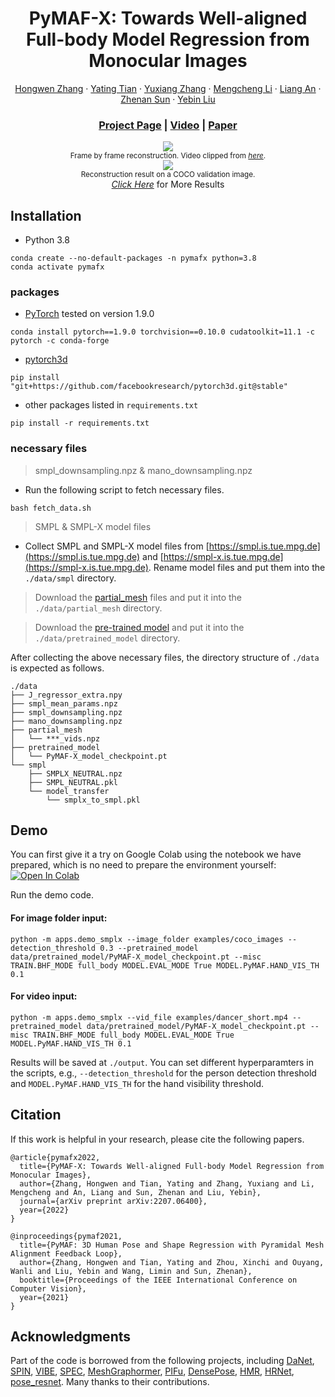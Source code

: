 <div align="center">

# PyMAF-X: Towards Well-aligned Full-body Model Regression from Monocular Images

[Hongwen Zhang](https://github.com/HongwenZhang) · [Yating Tian](https://github.com/tinatiansjz) · [Yuxiang Zhang](https://zhangyux15.github.io) · [Mengcheng Li](https://github.com/Dw1010) · [Liang An](https://anl13.github.io) · [Zhenan Sun](http://www.cbsr.ia.ac.cn/users/znsun) · [Yebin Liu](https://www.liuyebin.com)

### [Project Page](https://www.liuyebin.com/pymaf-x) | [Video](https://www.bilibili.com/video/BV1pN4y1T7dY) | [Paper](https://arxiv.org/abs/2207.06400)

</div>

<p align="center">
    <img src="https://hongwenzhang.github.io/pymaf-x/files/dance_demo.gif">
    <br>
    <sup>Frame by frame reconstruction. Video clipped from <a href="https://www.youtube.com/watch?v=Ltt4dkRkSG0" target="_blank"><i>here</i></a>.</sup>
    <br>
    <img src="https://hongwenzhang.github.io/pymaf-x/files/img_demo.png">
    <br>
    <sup>Reconstruction result on a COCO validation image.</sup>
    <br>
    <a href="https://www.liuyebin.com/pymaf-x" target="_blank"><i>Click Here</i></a> for More Results
</p>

## Installation

- Python 3.8

```
conda create --no-default-packages -n pymafx python=3.8
conda activate pymafx
```

### packages

- [PyTorch](https://www.pytorch.org) tested on version 1.9.0
```
conda install pytorch==1.9.0 torchvision==0.10.0 cudatoolkit=11.1 -c pytorch -c conda-forge
```

- [pytorch3d](https://github.com/facebookresearch/pytorch3d/blob/main/INSTALL.md)
```
pip install "git+https://github.com/facebookresearch/pytorch3d.git@stable"
```

- other packages listed in `requirements.txt`
```
pip install -r requirements.txt
```

### necessary files

> smpl_downsampling.npz & mano_downsampling.npz

- Run the following script to fetch necessary files.

```
bash fetch_data.sh
```
> SMPL & SMPL-X model files

- Collect SMPL and SMPL-X model files from [https://smpl.is.tue.mpg.de](https://smpl.is.tue.mpg.de) and [https://smpl-x.is.tue.mpg.de](https://smpl-x.is.tue.mpg.de). Rename model files and put them into the `./data/smpl` directory.

> Download the [partial_mesh](https://cloud.tsinghua.edu.cn/d/3bc20811a93b488b99a9) files and put it into the `./data/partial_mesh` directory.

> Download the [pre-trained model](https://cloud.tsinghua.edu.cn/d/3bc20811a93b488b99a9) and put it into the `./data/pretrained_model` directory.

After collecting the above necessary files, the directory structure of `./data` is expected as follows.  
```
./data
├── J_regressor_extra.npy
├── smpl_mean_params.npz
├── smpl_downsampling.npz
├── mano_downsampling.npz
├── partial_mesh
│   └── ***_vids.npz
├── pretrained_model
│   └── PyMAF-X_model_checkpoint.pt
└── smpl
    ├── SMPLX_NEUTRAL.npz
    ├── SMPL_NEUTRAL.pkl
    └── model_transfer
        └── smplx_to_smpl.pkl
```

## Demo

You can first give it a try on Google Colab using the notebook we have prepared, which is no need to prepare the environment yourself: [![Open In Colab](https://colab.research.google.com/assets/colab-badge.svg)](https://colab.research.google.com/drive/13Iytx1Hb0ZryEwbJdpXBW9ggDxs2Y-tL?usp=sharing)

Run the demo code.

#### For image folder input:

```
python -m apps.demo_smplx --image_folder examples/coco_images --detection_threshold 0.3 --pretrained_model data/pretrained_model/PyMAF-X_model_checkpoint.pt --misc TRAIN.BHF_MODE full_body MODEL.EVAL_MODE True MODEL.PyMAF.HAND_VIS_TH 0.1
```
#### For video input:
```
python -m apps.demo_smplx --vid_file examples/dancer_short.mp4 --pretrained_model data/pretrained_model/PyMAF-X_model_checkpoint.pt --misc TRAIN.BHF_MODE full_body MODEL.EVAL_MODE True MODEL.PyMAF.HAND_VIS_TH 0.1
```

Results will be saved at `./output`. You can set different hyperparamters in the scripts, e.g., `--detection_threshold` for the person detection threshold and `MODEL.PyMAF.HAND_VIS_TH` for the hand visibility threshold.

## Citation
If this work is helpful in your research, please cite the following papers.
```
@article{pymafx2022,
  title={PyMAF-X: Towards Well-aligned Full-body Model Regression from Monocular Images},
  author={Zhang, Hongwen and Tian, Yating and Zhang, Yuxiang and Li, Mengcheng and An, Liang and Sun, Zhenan and Liu, Yebin},
  journal={arXiv preprint arXiv:2207.06400},
  year={2022}
}

@inproceedings{pymaf2021,
  title={PyMAF: 3D Human Pose and Shape Regression with Pyramidal Mesh Alignment Feedback Loop},
  author={Zhang, Hongwen and Tian, Yating and Zhou, Xinchi and Ouyang, Wanli and Liu, Yebin and Wang, Limin and Sun, Zhenan},
  booktitle={Proceedings of the IEEE International Conference on Computer Vision},
  year={2021}
}
```

## Acknowledgments

Part of the code is borrowed from the following projects, including [DaNet](https://github.com/HongwenZhang/DaNet-3DHumanReconstruction), [SPIN](https://github.com/nkolot/SPIN), [VIBE](https://github.com/mkocabas/VIBE), [SPEC](https://github.com/mkocabas/SPEC), [MeshGraphormer](https://github.com/microsoft/MeshGraphormer), [PIFu](https://github.com/shunsukesaito/PIFu), [DensePose](https://github.com/facebookresearch/DensePose), [HMR](https://github.com/akanazawa/hmr), [HRNet](https://github.com/leoxiaobin/deep-high-resolution-net.pytorch), [pose_resnet](https://github.com/Microsoft/human-pose-estimation.pytorch). Many thanks to their contributions.

